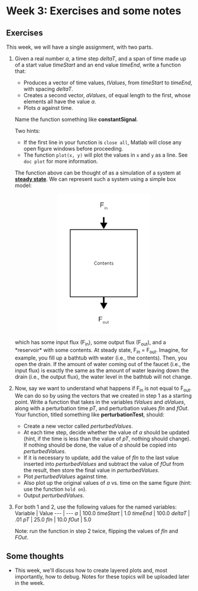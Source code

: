 # Week 3: Exercises and some notes

## Exercises

This week, we will have a single assignment, with two parts. 

1. Given a real number *a*, a time step *deltaT*, and a span of time made up of a start value *timeStart* and an end value *timeEnd*, write a function that:
   - Produces a vector of time values, *tValues*, from *timeStart* to *timeEnd*, with spacing *deltaT*.
   - Creates a second vector, *aValues*, of equal length to the first, whose elements all have the value *a*.
   - Plots *a* against time. 

    Name the function something like **constantSignal**. 

    Two hints:
   - If the first line in your function is `close all`, Matlab will close any open figure windows before proceeding. 
   - The function `plot(x, y)` will plot the values in `x` and `y` as a line. See `doc plot` for more information. 

   The function above can be thought of as a simulation of a system at **[steady state](https://en.wikipedia.org/wiki/Steady_state)**. We can represent such a system using a simple box model:
     <p align="center">
     <img src="boxModel.png" width="250" />
     <p>
     which has some input flux (F<sub>in</sub>), some output flux (F<sub>out</sub>), and a *reservoir* with some contents. At steady state, F<sub>in</sub> = F<sub>out</sub>. Imagine, for example, you fill up a bathtub with water (i.e., the contents). Then, you open the drain. If the amount of water coming out of the faucet (i.e., the input flux) is exactly the same as the amount of water leaving down the drain (i.e., the output flux), the water level in the bathtub will not change.

2. Now, say we want to understand what happens if F<sub>in</sub> is not equal to F<sub>out</sub>. We can do so by using the vectors that we created in step 1 as a starting point. Write a function that takes in the variables *tValues* and *aValues*, along with a perturbation time *pT*, and perturbation values *fIn* and *fOut*. Your function, titled something like **perturbationTest**, should:
    - Create a new vector called *perturbedValues*.
    - At each time step, decide whether the value of *a* should be updated (hint, if the time is less than the value of *pT*, nothing should change). If nothing should be done, the value of *a* should be copied into *perturbedValues*.
    - If it is necessary to update, add the value of *fIn* to the last value inserted into *perturbedValues* and subtract the value of *fOut* from the result, then store the final value in *perturbedValues*.
    - Plot *perturbedValues* against time. 
    - Also plot up the original values of *a* vs. time on the same figure (hint: use the function `hold on`).
    - Output *perturbedValues*. 
3. For both 1 and 2, use the following values for the named variables:
    Variable | Value
    --- | ---
    *a* | 100.0
    *timeStart* | 1.0
    *timeEnd* | 100.0
    *deltaT* | .01
    *pT* | 25.0
    *fIn* | 10.0
    *fOut* | 5.0

    Note: run the function in step 2 twice, flipping the values of *fIn* and *FOut*.

## Some thoughts
- This week, we'll discuss how to create layered plots and, most importantly, how to debug. Notes for these topics will be uploaded later in the week. 

